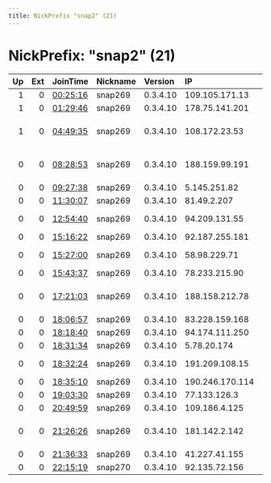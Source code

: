 ```yaml
---
title: NickPrefix "snap2" (21)
---
```


# NickPrefix: "snap2" (21)

|   Up |   Ext | JoinTime                                                                                            | Nickname   | Version   | IP              | AS                                       | CC   |   ORp |   Dirp | OS    | Contact   |   eFamMembers |
|-----:|------:|:----------------------------------------------------------------------------------------------------|:-----------|:----------|:----------------|:-----------------------------------------|:-----|------:|-------:|:------|:----------|--------------:|
|    1 |     0 | [00:25:16](https://metrics.torproject.org/rs.html#details/40438EA3D235C0859E642AC0425C0E4A619F7C3E) | snap269    | 0.3.4.10  | 109.105.171.13  | PVimpelCom                               | ru   | 35595 |      0 | Linux | None      |             1 |
|    1 |     0 | [01:29:46](https://metrics.torproject.org/rs.html#details/4B50FFFFB70C7D1708B177E71F2FE79C4C1A575C) | snap269    | 0.3.4.10  | 178.75.141.201  | DNA Oyj                                  | fi   | 35631 |      0 | Linux | None      |             1 |
|    1 |     0 | [04:49:35](https://metrics.torproject.org/rs.html#details/BE0B8FD55E6EFBCBB9A3343FCA22DC88A5C586C7) | snap269    | 0.3.4.10  | 108.172.23.53   | TELUS Communications Inc.                | ca   | 44127 |      0 | Linux | None      |             1 |
|    0 |     0 | [08:28:53](https://metrics.torproject.org/rs.html#details/F00D352B10035F47CF3BC9A8EC060760D48F0CE8) | snap269    | 0.3.4.10  | 188.159.99.191  | Neda Gostar Saba Data Transfer Company P | ir   | 40955 |      0 | Linux | None      |             1 |
|    0 |     0 | [09:27:38](https://metrics.torproject.org/rs.html#details/E0C7733FCFA3C56979DE15A612F2B3782B8A73CE) | snap269    | 0.3.4.10  | 5.145.251.82    | Smoltelecom Ltd                          | ru   | 45039 |      0 | Linux | None      |             1 |
|    0 |     0 | [11:30:07](https://metrics.torproject.org/rs.html#details/123D52E3E4C8EB2BFA162FC073B321EE27B239EE) | snap269    | 0.3.4.10  | 81.49.2.207     | Orange                                   | fr   | 36845 |      0 | Linux | None      |             1 |
|    0 |     0 | [12:54:40](https://metrics.torproject.org/rs.html#details/369B3847E043AB06778D213B55022B3D0536B677) | snap269    | 0.3.4.10  | 94.209.131.55   | Vodafone Libertel B.V.                   | nl   | 36891 |      0 | Linux | None      |             1 |
|    0 |     0 | [15:16:22](https://metrics.torproject.org/rs.html#details/3A002281967DC3B25D104C96BB14ABC8BC893327) | snap269    | 0.3.4.10  | 92.187.255.181  | Orange Espagne SA                        | es   | 35239 |      0 | Linux | None      |             1 |
|    0 |     0 | [15:27:00](https://metrics.torproject.org/rs.html#details/FED48502F579DEA55D25B6C2757FBE3E3B8FBF34) | snap269    | 0.3.4.10  | 58.98.229.71    | NTT-ME Corporation                       | jp   | 39367 |      0 | Linux | None      |             1 |
|    0 |     0 | [15:43:37](https://metrics.torproject.org/rs.html#details/E315CD1C01ED93E0B6B4061FE689DFD7B9153FDE) | snap269    | 0.3.4.10  | 78.233.215.90   | Free SAS                                 | fr   | 38859 |      0 | Linux | None      |             1 |
|    0 |     0 | [17:21:03](https://metrics.torproject.org/rs.html#details/14BB046CB50AF7D2BC5630A29031796C0B2FA7C6) | snap269    | 0.3.4.10  | 188.158.212.78  | Neda Gostar Saba Data Transfer Company P | ir   | 45785 |      0 | Linux | None      |             1 |
|    0 |     0 | [18:06:57](https://metrics.torproject.org/rs.html#details/133591C8F0329675E4011C605AC12D0FEA5AAAAE) | snap269    | 0.3.4.10  | 83.228.159.168  | VTX Services SA                          | ch   | 43841 |      0 | Linux | None      |             1 |
|    0 |     0 | [18:18:40](https://metrics.torproject.org/rs.html#details/AEB1A9BA4D21445ABE789A287AC2F5521F5DC378) | snap269    | 0.3.4.10  | 94.174.111.250  | Virgin Media Limited                     | gb   | 34471 |      0 | Linux | None      |             1 |
|    0 |     0 | [18:31:34](https://metrics.torproject.org/rs.html#details/87546E8BE4F10AE6BA50413E7425C3F1B64DE057) | snap269    | 0.3.4.10  | 5.78.20.174     | Pars Online PJS                          | ir   | 35899 |      0 | Linux | None      |             1 |
|    0 |     0 | [18:32:24](https://metrics.torproject.org/rs.html#details/0941E7AE78AB0E01D6A8AFCDEBC5792BE98B7D6B) | snap269    | 0.3.4.10  | 191.209.108.15  | TELEFu00D4NICA BRASIL S.A                | br   | 42709 |      0 | Linux | None      |             1 |
|    0 |     0 | [18:35:10](https://metrics.torproject.org/rs.html#details/342B22502E4FE4E368AA14B146331535C95D522B) | snap269    | 0.3.4.10  | 190.246.170.114 | Prima S.A.                               | ar   | 42607 |      0 | Linux | None      |             1 |
|    0 |     0 | [19:03:30](https://metrics.torproject.org/rs.html#details/4F2675298EFA986E1F50C850DF5502BAFF37E6C8) | snap269    | 0.3.4.10  | 77.133.126.3    | SFR SA                                   | fr   | 34987 |      0 | Linux | None      |             1 |
|    0 |     0 | [20:49:59](https://metrics.torproject.org/rs.html#details/6507D4AF99AE84CA7F99A2A8C87D698E630D6516) | snap269    | 0.3.4.10  | 109.186.4.125   | 013 NetVision Ltd                        | il   | 45563 |      0 | Linux | None      |             1 |
|    0 |     0 | [21:26:26](https://metrics.torproject.org/rs.html#details/A1DB65E4C553D2D57159AE8E2BCA99D65266209E) | snap269    | 0.3.4.10  | 181.142.2.142   | EPM Telecomunicaciones S.A. E.S.P.       | co   | 38843 |      0 | Linux | None      |             1 |
|    0 |     0 | [21:36:33](https://metrics.torproject.org/rs.html#details/ED6882281FD4A07D91019D72377D128ADD463EBC) | snap269    | 0.3.4.10  | 41.227.41.155   | GLOBALNET-AS                             | tn   | 35531 |      0 | Linux | None      |             1 |
|    0 |     0 | [22:15:19](https://metrics.torproject.org/rs.html#details/656E65F02792623E36ADF0B26F96768596AD7ACB) | snap270    | 0.3.4.10  | 92.135.72.156   | Orange                                   | fr   | 41967 |      0 | Linux | None      |             1 |
